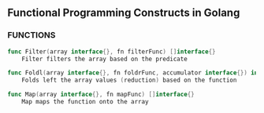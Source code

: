 ## Functional Programming Constructs in Golang

### FUNCTIONS

```go
func Filter(array interface{}, fn filterFunc) []interface{}
    Filter filters the array based on the predicate
```

```go
func Foldl(array interface{}, fn foldrFunc, accumulator interface{}) interface{}
    Folds left the array values (reduction) based on the function
```

```go
func Map(array interface{}, fn mapFunc) []interface{}
    Map maps the function onto the array
```


